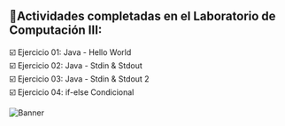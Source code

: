 **📁Actividades completadas en el Laboratorio de Computación III:**
---
☑️ Ejercicio 01: Java - Hello World  
☑️ Ejercicio 02: Java - Stdin & Stdout  
☑️ Ejercicio 03: Java - Stdin & Stdout 2  
☑️ Ejercicio 04: if-else Condicional

![Banner](banner1.jpg)
